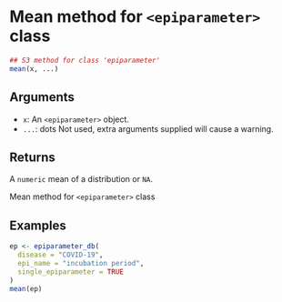 # Mean method for `<epiparameter>` class

```r
## S3 method for class 'epiparameter'
mean(x, ...)
```

## Arguments

- `x`: An `<epiparameter>` object.
- `...`: dots Not used, extra arguments supplied will cause a warning.

## Returns

A `numeric` mean of a distribution or `NA`.

Mean method for `<epiparameter>` class

## Examples

```r
ep <- epiparameter_db(
  disease = "COVID-19",
  epi_name = "incubation period",
  single_epiparameter = TRUE
)
mean(ep)
```
